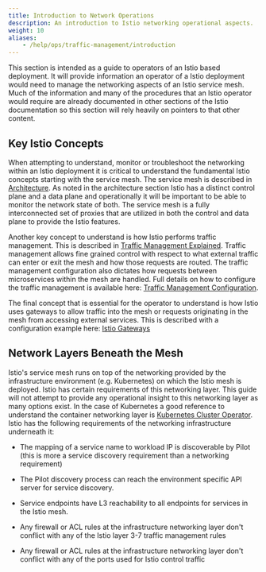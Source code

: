 ```yaml
---
title: Introduction to Network Operations
description: An introduction to Istio networking operational aspects.
weight: 10
aliases:
    - /help/ops/traffic-management/introduction
---
```

This section is intended as a guide to operators of an Istio based
deployment.  It will provide information an operator of a Istio deployment
would need to manage the networking aspects of an Istio service mesh.  Much
of the information and many of the procedures that an Istio operator
would require are already documented in other sections of the Istio
documentation so this section will rely heavily on pointers to that
other content.

## Key Istio Concepts

When attempting to understand, monitor or troubleshoot the networking within
an Istio deployment it is critical to understand the fundamental Istio
concepts starting with the service mesh.  The service mesh is described
in [Architecture](/docs/concepts/what-is-istio/#architecture).  As noted
in the architecture section Istio has a distinct control plane and a data
plane and operationally it will be important to be able to monitor the
network state of both.  The service mesh is a fully interconnected set of
proxies that are utilized in both the control and data plane to provide
the Istio features.

Another key concept to understand is how Istio performs traffic management.
This is described in [Traffic Management Explained](/docs/concepts/traffic-management).
Traffic management allows fine grained control with respect to what external
traffic can enter or exit the mesh and how those requests are routed.  The
traffic management configuration also dictates how requests between
microservices within the mesh are handled.  Full details on how to
configure the traffic management is available
here: [Traffic Management Configuration](/docs/tasks/traffic-management).

The final concept that is essential for the operator to understand is how
Istio uses gateways to allow traffic into the mesh or requests originating
in the mesh from accessing external services. This is described with a
configuration example here:
[Istio Gateways](/docs/concepts/traffic-management/routing/gateways/)

## Network Layers Beneath the Mesh

Istio's service mesh runs on top of the networking provided by the
infrastructure environment (e.g. Kubernetes) on which the Istio mesh
is deployed.  Istio has certain requirements of this networking layer.
This guide will not attempt to provide any operational insight to this
networking layer as many options exist.  In the case of Kubernetes a
good reference to understand the container networking layer is
[Kubernetes Cluster Operator](https://kubernetes.io/docs/user-journeys/users/cluster-operator/foundational/).
Istio has the following requirements of the networking infrastructure
underneath it:

* The mapping of a service name to workload IP is discoverable by Pilot (this is more a service discovery requirement than a networking requirement)

* The Pilot discovery process can reach the environment specific API server for service discovery.

* Service endpoints have L3 reachability to all endpoints for services in the Istio mesh.

* Any firewall or ACL rules at the infrastructure networking layer don't conflict with any of the Istio layer 3-7 traffic management rules

* Any firewall or ACL rules at the infrastructure networking layer don't conflict with any of the ports used for Istio control traffic

